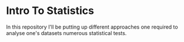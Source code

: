 # Intro To Statistics

In this repository I'll be putting up different approaches one required to analyse one's datasets numerous statistical tests.
